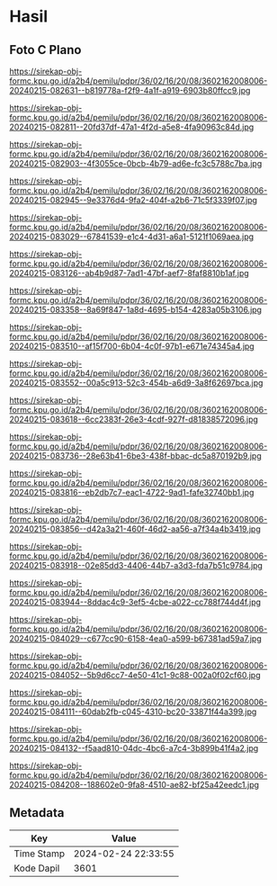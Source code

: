 # Hasil

## Foto C Plano

https://sirekap-obj-formc.kpu.go.id/a2b4/pemilu/pdpr/36/02/16/20/08/3602162008006-20240215-082631--b819778a-f2f9-4a1f-a919-6903b80ffcc9.jpg

https://sirekap-obj-formc.kpu.go.id/a2b4/pemilu/pdpr/36/02/16/20/08/3602162008006-20240215-082811--20fd37df-47a1-4f2d-a5e8-4fa90963c84d.jpg

https://sirekap-obj-formc.kpu.go.id/a2b4/pemilu/pdpr/36/02/16/20/08/3602162008006-20240215-082903--4f3055ce-0bcb-4b79-ad6e-fc3c5788c7ba.jpg

https://sirekap-obj-formc.kpu.go.id/a2b4/pemilu/pdpr/36/02/16/20/08/3602162008006-20240215-082945--9e3376d4-9fa2-404f-a2b6-71c5f3339f07.jpg

https://sirekap-obj-formc.kpu.go.id/a2b4/pemilu/pdpr/36/02/16/20/08/3602162008006-20240215-083029--67841539-e1c4-4d31-a6a1-5121f1069aea.jpg

https://sirekap-obj-formc.kpu.go.id/a2b4/pemilu/pdpr/36/02/16/20/08/3602162008006-20240215-083126--ab4b9d87-7ad1-47bf-aef7-8faf8810b1af.jpg

https://sirekap-obj-formc.kpu.go.id/a2b4/pemilu/pdpr/36/02/16/20/08/3602162008006-20240215-083358--8a69f847-1a8d-4695-b154-4283a05b3106.jpg

https://sirekap-obj-formc.kpu.go.id/a2b4/pemilu/pdpr/36/02/16/20/08/3602162008006-20240215-083510--af15f700-6b04-4c0f-97b1-e671e74345a4.jpg

https://sirekap-obj-formc.kpu.go.id/a2b4/pemilu/pdpr/36/02/16/20/08/3602162008006-20240215-083552--00a5c913-52c3-454b-a6d9-3a8f62697bca.jpg

https://sirekap-obj-formc.kpu.go.id/a2b4/pemilu/pdpr/36/02/16/20/08/3602162008006-20240215-083618--6cc2383f-26e3-4cdf-927f-d81838572096.jpg

https://sirekap-obj-formc.kpu.go.id/a2b4/pemilu/pdpr/36/02/16/20/08/3602162008006-20240215-083736--28e63b41-6be3-438f-bbac-dc5a870192b9.jpg

https://sirekap-obj-formc.kpu.go.id/a2b4/pemilu/pdpr/36/02/16/20/08/3602162008006-20240215-083816--eb2db7c7-eac1-4722-9ad1-fafe32740bb1.jpg

https://sirekap-obj-formc.kpu.go.id/a2b4/pemilu/pdpr/36/02/16/20/08/3602162008006-20240215-083856--d42a3a21-460f-46d2-aa56-a7f34a4b3419.jpg

https://sirekap-obj-formc.kpu.go.id/a2b4/pemilu/pdpr/36/02/16/20/08/3602162008006-20240215-083918--02e85dd3-4406-44b7-a3d3-fda7b51c9784.jpg

https://sirekap-obj-formc.kpu.go.id/a2b4/pemilu/pdpr/36/02/16/20/08/3602162008006-20240215-083944--8ddac4c9-3ef5-4cbe-a022-cc788f744d4f.jpg

https://sirekap-obj-formc.kpu.go.id/a2b4/pemilu/pdpr/36/02/16/20/08/3602162008006-20240215-084029--c677cc90-6158-4ea0-a599-b67381ad59a7.jpg

https://sirekap-obj-formc.kpu.go.id/a2b4/pemilu/pdpr/36/02/16/20/08/3602162008006-20240215-084052--5b9d6cc7-4e50-41c1-9c88-002a0f02cf60.jpg

https://sirekap-obj-formc.kpu.go.id/a2b4/pemilu/pdpr/36/02/16/20/08/3602162008006-20240215-084111--60dab2fb-c045-4310-bc20-33871f44a399.jpg

https://sirekap-obj-formc.kpu.go.id/a2b4/pemilu/pdpr/36/02/16/20/08/3602162008006-20240215-084132--f5aad810-04dc-4bc6-a7c4-3b899b41f4a2.jpg

https://sirekap-obj-formc.kpu.go.id/a2b4/pemilu/pdpr/36/02/16/20/08/3602162008006-20240215-084208--188602e0-9fa8-4510-ae82-bf25a42eedc1.jpg


## Metadata

| Key        | Value               |
| ---------- | ------------------- |
| Time Stamp | 2024-02-24 22:33:55 |
| Kode Dapil | 3601                |



